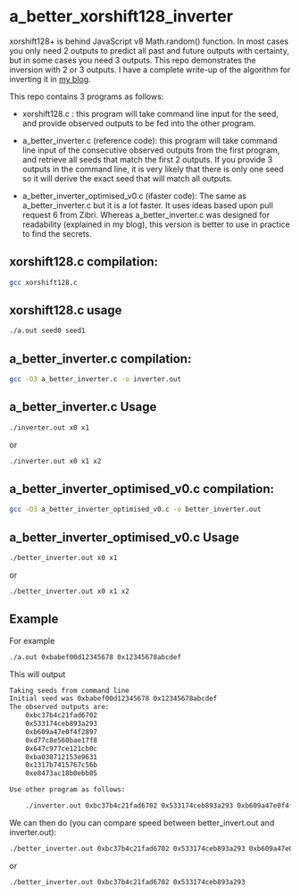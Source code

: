 # a_better_xorshift128_inverter
xorshift128+ is behind JavaScript v8 Math.random() function.
In most cases you only need 2 outputs to predict all past and future outputs with certainty,
but in some cases you need 3 outputs.
This repo demonstrates the inversion with 2 or 3 outputs.
I have a complete write-up of the algorithm for inverting it
in [my blog](https://littlemaninmyhead.wordpress.com/2025/08/31/inverting-the-xorshift128-random-number-generator/).

This repo contains 3 programs as follows:

- xorshift128.c : this program will take command line input for the seed, and provide observed outputs
to be fed into the other program.

- a_better_inverter.c (reference code): this program will take command line input of the consecutive observed outputs
from the first program, and retrieve all seeds that match the first 2 outputs.  If you
provide 3 outputs in the command line, it is very likely that there is only one seed so it
will derive the exact seed that will match all outputs.

- a_better_inverter_optimised_v0.c (ifaster code): The same as a_better_inverter.c but it is a lot faster.
It uses ideas based upon pull request 6 from Zibri.  Whereas a_better_inverter.c was designed for readability
(explained in my blog), this version is better to use in practice to find the secrets.


## xorshift128.c compilation:

```bash
gcc xorshift128.c
```

## xorshift128.c usage

```bash
./a.out seed0 seed1
```

## a_better_inverter.c compilation:


```bash
gcc -O3 a_better_inverter.c -o inverter.out
```

## a_better_inverter.c Usage

```bash
./inverter.out x0 x1 
```

or

```bash
./inverter.out x0 x1 x2
```

## a_better_inverter_optimised_v0.c compilation:


```bash
gcc -O3 a_better_inverter_optimised_v0.c -o better_inverter.out
```

## a_better_inverter_optimised_v0.c Usage

```bash
./better_inverter.out x0 x1 
```

or

```bash
./better_inverter.out x0 x1 x2
```

## Example
For example
```bash
./a.out 0xbabef00d12345678 0x12345678abcdef
```

This will output

```bash
Taking seeds from command line
Initial seed was 0xbabef00d12345678 0x12345678abcdef
The observed outputs are:
	0xbc37b4c21fad6702
	0x533174ceb893a293
	0xb609a47e0f4f2897
	0xd77c8e560bae17f8
	0x647c977ce121cb0c
	0xba038712153e9631
	0x1317b7415767c56b
	0xe8473ac18b0ebb05

Use other program as follows:

	./inverter.out 0xbc37b4c21fad6702 0x533174ceb893a293 0xb609a47e0f4f2897
```

We can then do (you can compare speed between better_invert.out and inverter.out):

```bash
./better_inverter.out 0xbc37b4c21fad6702 0x533174ceb893a293 0xb609a47e0f4f2897
```

or 

```bash
./better_inverter.out 0xbc37b4c21fad6702 0x533174ceb893a293
```


